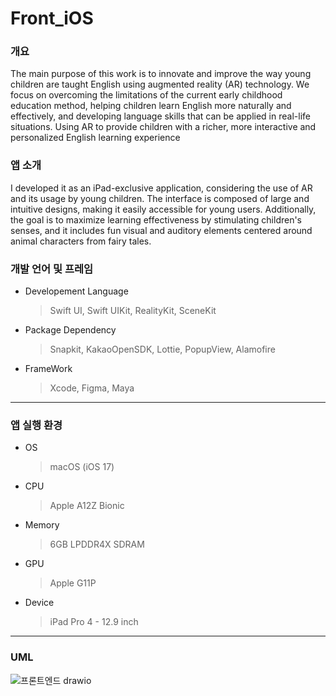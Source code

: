 # Front_iOS

### 개요
The main purpose of this work is to innovate and improve the way young children are taught English using augmented reality (AR) technology. We focus on overcoming the limitations of the current early childhood education method, helping children learn English more naturally and effectively, and developing language skills that can be applied in real-life situations. Using AR to provide children with a richer, more interactive and personalized English learning experience

### 앱 소개
I developed it as an iPad-exclusive application, considering the use of AR and its usage by young children. The interface is composed of large and intuitive designs, making it easily accessible for young users. Additionally, the goal is to maximize learning effectiveness by stimulating children's senses, and it includes fun visual and auditory elements centered around animal characters from fairy tales.


### 개발 언어 및 프레임

* Developement Language
    > Swift UI, Swift UIKit, RealityKit, SceneKit

* Package Dependency
    > Snapkit, KakaoOpenSDK, Lottie, PopupView, Alamofire

* FrameWork
    > Xcode, Figma, Maya

<hr/>

### 앱 실행 환경

* OS
    > macOS (iOS 17)

* CPU
    > Apple A12Z Bionic

* Memory
    > 6GB LPDDR4X SDRAM

* GPU
    > Apple G11P

* Device
    > iPad Pro 4 - 12.9 inch

<hr/>

### UML
![프론트엔드 drawio](https://github.com/JEONG-J/designPattern_HolubSQL/assets/80624315/d517470c-4234-49ba-8da9-3e0acda307dc)
